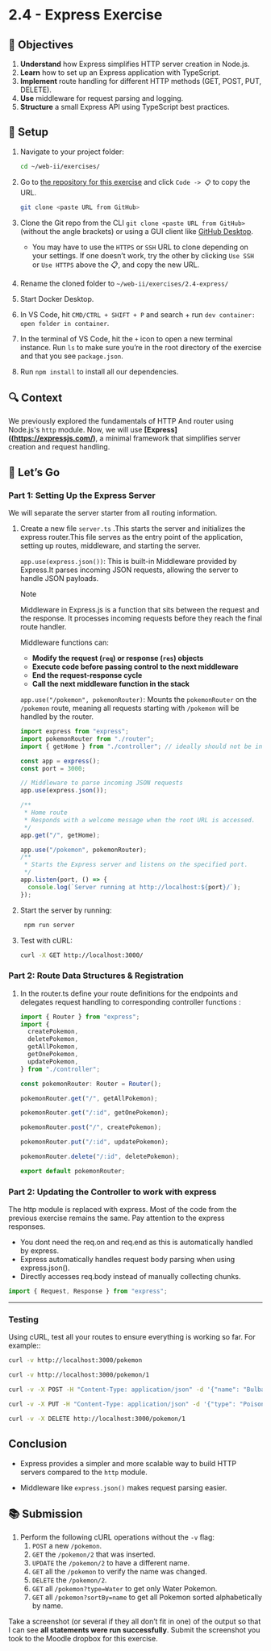 # 2.4 - Express Exercise

## 🎯 Objectives

1. **Understand** how Express simplifies HTTP server creation in Node.js.
2. **Learn** how to set up an Express application with TypeScript.
3. **Implement** route handling for different HTTP methods (GET, POST, PUT, DELETE).
4. **Use** middleware for request parsing and logging.
5. **Structure** a small Express API using TypeScript best practices.

## 🔨 Setup

1. Navigate to your project folder:

   ```bash
   cd ~/web-ii/exercises/
   ```

2. Go to [the repository for this exercise](https://github.com/JAC-CS-Web-Programming-II-W25/E2.4-Express-Template) and click `Code -> 📋` to copy the URL.

   ```bash
   git clone <paste URL from GitHub>
   ```

3. Clone the Git repo from the CLI `git clone <paste URL from GitHub>` (without the angle brackets) or using a GUI client like [GitHub Desktop](https://desktop.github.com/).

   - You may have to use the `HTTPS` or `SSH` URL to clone depending on your settings. If one doesn’t work, try the other by clicking `Use SSH` or `Use HTTPS` above the 📋, and copy the new URL.

4. Rename the cloned folder to `~/web-ii/exercises/2.4-express/`

5. Start Docker Desktop.

6. In VS Code, hit `CMD/CTRL + SHIFT + P` and search + run `dev container: open folder in container`.

7. In the terminal of VS Code, hit the `+` icon to open a new terminal instance. Run `ls` to make sure you’re in the root directory of the exercise and that you see `package.json`.

8. Run `npm install` to install all our dependencies.

## 🔍 Context

We previously explored the fundamentals of HTTP And router using Node.js's `http` module. Now, we will use **[Express]((https://expressjs.com/)**, a minimal framework that simplifies server creation and request handling.

## 🚦 Let’s Go

### Part 1: Setting Up the Express Server

We will separate the server starter from all routing information.

1. Create a new file `server.ts` .This starts the server and initializes the express router.This file serves as the entry point of the application, setting up routes, middleware, and starting the server.

   `app.use(express.json())`: This is built-in Middleware provided by Express.It parses incoming JSON requests, allowing the server to handle JSON payloads.

   > [!NOTE]
   >
   > Middleware in Express.js is a function that sits between the request and the response. It processes incoming requests before they reach the final route handler. 
   >
   > Middleware functions can:
   >
   > - **Modify the request (`req`) or response (`res`) objects**
   > - **Execute code before passing control to the next middleware**
   > - **End the request-response cycle**
   > - **Call the next middleware function in the stack**

   `app.use("/pokemon", pokemonRouter)`: Mounts the `pokemonRouter` on the `/pokemon` route, meaning all requests starting with `/pokemon` will be handled by the router.

   ```typescript
   import express from "express";
   import pokemonRouter from "./router";
   import { getHome } from "./controller"; // ideally should not be in the controller.
   
   const app = express();
   const port = 3000;
   
   // Middleware to parse incoming JSON requests
   app.use(express.json());
   
   /**
    * Home route
    * Responds with a welcome message when the root URL is accessed.
    */
   app.get("/", getHome);
   
   app.use("/pokemon", pokemonRouter);
   /**
    * Starts the Express server and listens on the specified port.
    */
   app.listen(port, () => {
     console.log(`Server running at http://localhost:${port}/`);
   });
   ```

2. Start the server by running:

   ```bash
    npm run server
   ```

3. Test with cURL:

   ```bash
   curl -X GET http://localhost:3000/
   ```

### Part 2: Route Data Structures & Registration

1. In the router.ts define your route definitions for the endpoints and delegates request handling to corresponding controller functions :

   ```ts
   import { Router } from "express";
   import {
     createPokemon,
     deletePokemon,
     getAllPokemon,
     getOnePokemon,
     updatePokemon,
   } from "./controller";
   
   const pokemonRouter: Router = Router();
   
   pokemonRouter.get("/", getAllPokemon);
   
   pokemonRouter.get("/:id", getOnePokemon);
   
   pokemonRouter.post("/", createPokemon);
   
   pokemonRouter.put("/:id", updatePokemon);
   
   pokemonRouter.delete("/:id", deletePokemon);
   
   export default pokemonRouter;
   ```

### Part 2: Updating the Controller to work with express

The http module is replaced with express. Most of the code from the previous exercise remains the same. Pay attention to the express responses.

- You dont need the req.on and req.end as this is automatically handled by express.
- Express automatically handles request body parsing when using express.json().
- Directly accesses req.body instead of manually collecting chunks.

```typescript
import { Request, Response } from "express";
```

---

### **Testing**

Using cURL, test all your routes to ensure everything is working so far. For example::

```bash
curl -v http://localhost:3000/pokemon

curl -v http://localhost:3000/pokemon/1

curl -v -X POST -H "Content-Type: application/json" -d '{"name": "Bulbasaur", "type": "Grass"}' http://localhost:3000/pokemon

curl -v -X PUT -H "Content-Type: application/json" -d '{"type": "Poison"}' http://localhost:3000/pokemon/2

curl -v -X DELETE http://localhost:3000/pokemon/1

```

## Conclusion

- Express provides a simpler and more scalable way to build HTTP servers compared to the `http` module.

- Middleware like `express.json()` makes request parsing easier.

## 📚 Submission

1. Perform the following cURL operations without the `-v` flag:
   1. `POST` a new `/pokemon`.
   2. `GET` the `/pokemon/2` that was inserted.
   3. `UPDATE` the `/pokemon/2` to have a different name.
   4. `GET` all the `/pokemon` to verify the name was changed.
   5. `DELETE` the `/pokemon/2`.
   6. `GET` all `/pokemon?type=Water` to get only Water Pokemon.
   7. `GET` all `/pokemon?sortBy=name` to get all Pokemon sorted alphabetically by name.

Take a screenshot (or several if they all don’t fit in one) of the output so that I can see **all statements were run successfully**. Submit the screenshot you took to the Moodle dropbox for this exercise.
